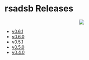 # rsadsb Releases
<p align="center">
  <img src="https://raw.githubusercontent.com/rsadsb/adsb_deku/master/media/logo.png")
</p>

- [v0.6.1](v0.6.1.md)
- [v0.6.0](v0.6.0.md)
- [v0.5.1](v0.5.1.md)
- [v0.5.0](v0.5.0.md)
- [v0.4.0](v0.4.0.md)
